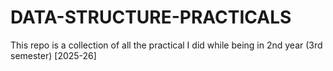 # DATA-STRUCTURE-PRACTICALS
This repo is a collection of all the practical I did while being in 2nd year (3rd semester) [2025-26] 
